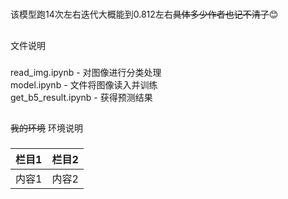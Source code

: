 #
该模型跑14次左右迭代大概能到0.812左右~~具体多少作者也记不清了~~:blush:
##
文件说明
###
read_img.ipynb - 对图像进行分类处理<br>
model.ipynb - 文件将图像读入并训练<br>
get_b5_result.ipynb - 获得预测结果

##
~~我的环境~~  环境说明
###
| 栏目1 | 栏目2 |
| ----- | ----- |
| 内容1 | 内容2 |
